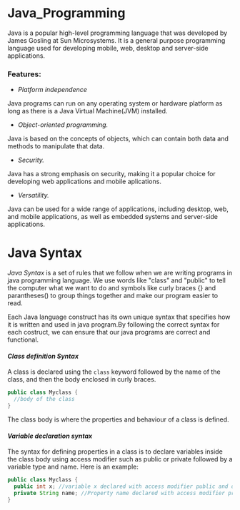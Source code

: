 # **Java_Programming**

Java is a popular high-level programming language that was developed by James Gosling at Sun Microsystems. It is a general purpose programming language used for developing mobile, web, desktop and server-side applications.

### **Features:**

* *Platform independence*

Java programs can run on any operating system or hardware platform as long as there is a Java Virtual Machine(JVM) installed.

* *Object-oriented programming.*

Java is based on the concepts of objects, which can contain both data and methods to manipulate that data.

* *Security.*

Java has a strong emphasis on security, making it a popular choice for developing web applications and mobile aplications.

* *Versatility.*

Java can be used for a wide range of applications, including desktop, web, and mobile applications, as well as embedded systems and server-side applications.


# **Java Syntax**

*Java Syntax* is a set of rules that we follow when we are writing programs in java programming language. We use words like "class" and "public" to tell the computer what we want to do and symbols like curly braces {} and parantheses() to group things together and make our program easier to read.

Each Java language construct has its own unique syntax that specifies how it is written and used in java program.By following the correct syntax for each costruct, we can ensure that our java programs are correct and functional.

#### ***Class definition Syntax***
A class is declared using the `class` keyword followed by the name of the class, and then the body enclosed in curly braces. 
```java
public class Myclass {
  //body of the class
}
```

The class body is where the properties and behaviour of a class is defined.

#### ***Variable declaration syntax***
The syntax for defining properties in a class is to declare variables inside the class body using access modifier such as public or private followed by a variable type and name. Here is an example:

```java
public class Myclass {
  public int x; //variable x declared with access modifier public and data type int
  private String name; //Property name declared with access modifier private and data type String
}
```
